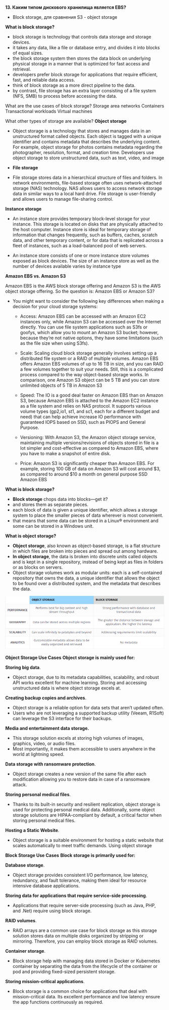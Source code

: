 **13. Каким типом дискового хранилища является EBS?** 
- Block storage, для сравнения S3 -  object storage




**What is block storage?**
- block storage is technology that controls data storage and storage devices. 
- it takes any data, like a file or database entry, and divides it into blocks of equal sizes. 
- the block storage system then stores the data block on underlying physical storage in a manner that is optimized for fast access and retrieval. 
- developers prefer block storage for applications that require efficient, fast, and reliable data access. 
- think of block storage as a more direct pipeline to the data. 
- by contrast, file storage has an extra layer consisting of a file system (NFS, SMB) to process before accessing the data.


What are the use cases of block storage?
Storage area networks
Containers
Transactional workloads
Virtual machines



What other types of storage are available?
**Object storage**

- Object storage is a technology that stores and manages data in an unstructured format called objects. Each object is tagged with a unique identifier and contains metadata that describes the underlying content. For example, object storage for photos contains metadata regarding the photographer, resolution, format, and creation time. Developers use object storage to store unstructured data, such as text, video, and image

- **File storage**

- File storage stores data in a hierarchical structure of files and folders. In network environments, file-based storage often uses network-attached storage (NAS) technology. NAS allows users to access network storage data in similar ways to a local hard drive. File storage is user-friendly and allows users to manage file-sharing control.

**Instance storage**

- An instance store provides temporary block-level storage for your instance. This storage is located on disks that are physically attached to the host computer. Instance store is ideal for temporary storage of information that changes frequently, such as buffers, caches, scratch data, and other temporary content, or for data that is replicated across a fleet of instances, such as a load-balanced pool of web servers.

- An instance store consists of one or more instance store volumes exposed as block devices. The size of an instance store as well as the number of devices available varies by instance type


**Amazon EBS vs. Amazon S3**

Amazon EBS is the AWS block storage offering and Amazon S3 is the AWS object storage offering. So the question is: Amazon EBS or Amazon S3?

- You might want to consider the following key differences when making a  decision for your cloud storage systems:
  
  - Access: Amazon EBS can be accessed with an Amazon EC2 instances only, while Amazon S3 can be accessed over the Internet directly. You can use file system applications such as S3fs or goofys, which allow you to mount an Amazon S3 bucket; however, because they’re not native options, they have some limitations (such as the file size when using S3fs).
  
  - Scale: Scaling cloud block storage generally involves setting up a distributed file system or a RAID of multiple volumes. Amazon EBS offers Amazon EBS volumes of up to 16 TB in size, and you can RAID a few volumes together to suit your needs. Still, this is a complicated process compared to the way object-based storage works. In comparison, one Amazon S3 object can be 5 TB and you can store unlimited objects of 5 TB in Amazon S3
  
  - Speed: The IO is a good deal faster on Amazon EBS than on Amazon S3, because Amazon EBS is attached to the Amazon EC2 instance as a file system and relies on NAS protocol. It supports various volume types (gp2,io1, st1, and sc1, each for a different budget and need) that can help achieve increase IO performance with guaranteed IOPS based on SSD, such as PIOPS and General Purpose.
  
  - Versioning: With Amazon S3, the Amazon object storage service, maintaining multiple versions/revisions of objects stored in file is a lot simpler and cost-effective as compared to Amazon EBS, where you have to make a snapshot of entire disk.
 
  - Price: Amazon S3 is significantly cheaper than Amazon EBS. For example, storing 100 GB of data on Amazon S3 will cost around $3, as compared to around $10 a month on general purpose SSD Amazon EBS



**What is block storage?**
- **Block storage** chops data into blocks—get it?
- and stores them as separate pieces. 
- each block of data is given a unique identifier, which allows a storage system to place the smaller pieces of data wherever is most convenient. 
- that means that some data can be stored in a Linux® environment and some can be stored in a Windows unit.



**What is object storage?**
- **Object storage**, also known as object-based storage, is a flat structure in which files are broken into pieces and spread out among hardware. 
- **In object storage**, the data is broken into discrete units called objects and is kept in a single repository, instead of being kept as files in folders or as blocks on servers.
- Object storage volumes work as modular units: each is a self-contained repository that owns the data, a unique identifier that allows the object to be found over a distributed system, and the metadata that describes the data.


![](../img/19.png)

**Object Storage Use Cases**
**Object storage is mainly used for:**

**Storing big data**. 
  - Object storage, due to its metadata capabilities, scalability, and robust API works excellent for machine learning. Storing and accessing unstructured data is where object storage excels at.

**Creating backup copies and archives**. 
  - Object storage is a reliable option for data sets that aren’t updated often. 
  - Users who are not leveraging a supported backup utility (Veeam, R1Soft) can leverage the S3 interface for their backups.

**Media and entertainment data storage.** 
  - This storage solution excels at storing high volumes of images, graphics, video, or audio files. 
  - Most importantly, it makes them accessible to users anywhere in the world at lightning speed.

**Data storage with ransomware protection**. 
  - Object storage creates a new version of the same file after each modification allowing you to restore data in case of a ransomware attack.

**Storing personal medical files**. 
  - Thanks to its built-in security and resilient replication, object storage is used for protecting personal medical data. Additionally, some object storage solutions are HIPAA-compliant by default, a critical factor when storing personal medical files. 

**Hosting a Static Website**. 
  - Object storage is a suitable environment for hosting a static website that scales automatically to meet traffic demands. Using object storage


**Block Storage Use Cases**
**Block storage is primarily used for:**

**Database storage**. 
  - Object storage provides consistent I/O performance, low latency, redundancy, and fault tolerance, making them ideal for resource intensive database applications.

**Storing data for applications that require service-side processing**. 
  - Applications that require server-side processing (such as Java, PHP, and .Net) require using block storage.

**RAID volumes**. 
  - RAID arrays are a common use case for block storage as this storage solution stores data on multiple disks organized by stripping or mirroring. Therefore, you can employ block storage as RAID volumes.

**Container storage**. 
- Block storage help with managing data stored in Docker or Kubernetes container by separating the data from the lifecycle of the container or pod and providing fixed-sized persistent storage.

**Storing mission-critical applications**. 
- Block storage is a common choice for applications that deal with mission-critical data. Its excellent performance and low latency ensure the app functions continuously as required.